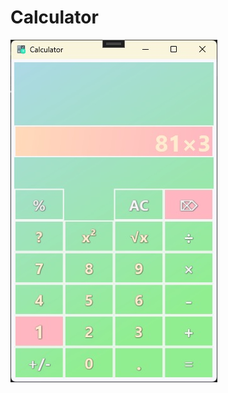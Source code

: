 # Calculator
![C1](https://github.com/Carlos-123321/Calculator-Application/blob/master/Calculator.jpg?raw=true)

